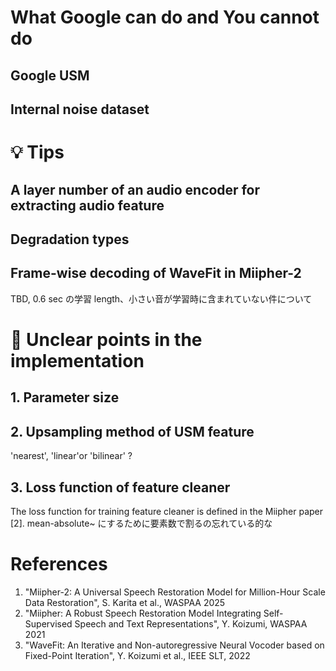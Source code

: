 
# What Google can do and You cannot do

## Google USM

## Internal noise dataset

# 💡 Tips

## A layer number of an audio encoder for extracting audio feature

## Degradation types

## Frame-wise decoding of WaveFit in Miipher-2

TBD, 0.6 sec の学習 length、小さい音が学習時に含まれていない件について

# 🤔 Unclear points in the implementation

## 1. Parameter size

## 2. Upsampling method of USM feature

'nearest', 'linear'or 'bilinear' ?

## 3. Loss function of feature cleaner

The loss function for training feature cleaner is defined in the Miipher paper [2].
mean-absolute~ にするために要素数で割るの忘れている的な

# References

1. "Miipher-2: A Universal Speech Restoration Model for Million-Hour Scale Data Restoration", S. Karita et al., WASPAA 2025
1. "Miipher: A Robust Speech Restoration Model Integrating Self-Supervised Speech and Text Representations", Y. Koizumi, WASPAA 2021
1. "WaveFit: An Iterative and Non-autoregressive Neural Vocoder based on Fixed-Point Iteration", Y. Koizumi et al., IEEE SLT, 2022